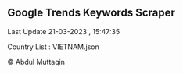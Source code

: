 

## Google Trends Keywords Scraper 
 
Last Update 21-03-2023 , 15:47:35

Country List :
VIETNAM.json



© Abdul Muttaqin 
